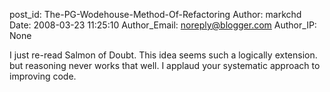 post_id: The-PG-Wodehouse-Method-Of-Refactoring
Author: markchd
Date: 2008-03-23 11:25:10
Author_Email: noreply@blogger.com
Author_IP: None

I just re-read Salmon of Doubt.  This idea seems such a logically extension.
but reasoning never works that well.  I applaud your systematic approach to
improving code.
